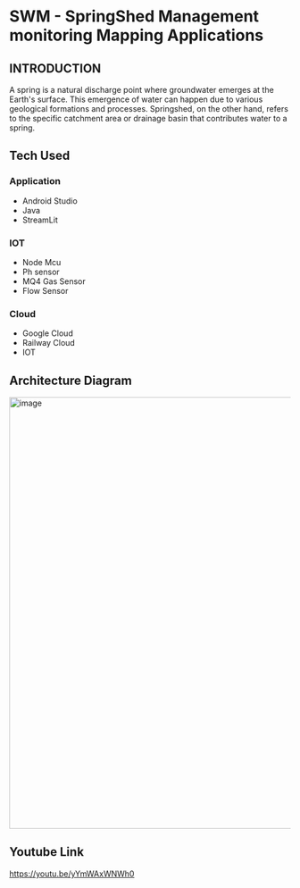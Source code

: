# SWM - SpringShed Management monitoring Mapping Applications

## INTRODUCTION


A spring is a natural discharge point where groundwater emerges at the Earth's surface. This emergence of water can happen due to various geological formations and processes.
Springshed, on the other hand, refers to the specific catchment area or drainage basin that contributes water to a spring.



## Tech Used
### Application
- Android Studio
- Java
- StreamLit
### IOT  
- Node Mcu
- Ph sensor
- MQ4 Gas Sensor
- Flow Sensor
### Cloud
- Google Cloud
- Railway Cloud
- IOT

## Architecture Diagram
<img width="773" alt="image" src="https://github.com/chirag63744/springjal_chirag/assets/99059872/eebfd992-8ef1-4283-a5e0-63e89bf60e22">

## Youtube Link
https://youtu.be/yYmWAxWNWh0
